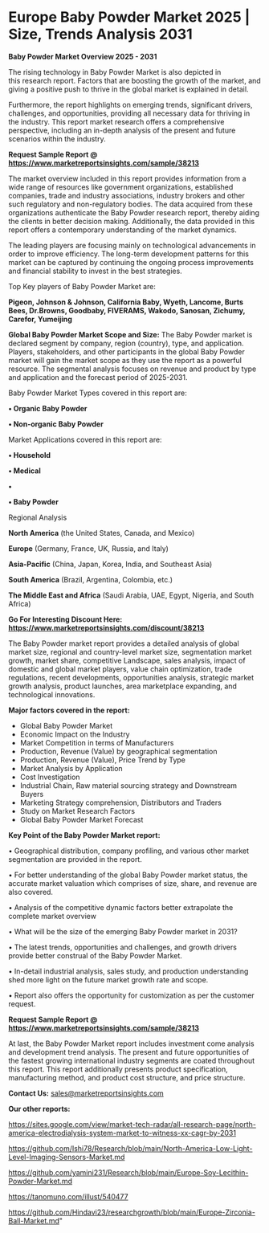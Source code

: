 # Europe Baby Powder Market 2025 | Size, Trends Analysis 2031

<Strong> Baby Powder Market Overview 2025 - 2031</strong>

The rising technology in Baby Powder Market is also depicted in this research report. Factors that are boosting the growth of the market, and giving a positive push to thrive in the global market is explained in detail.

Furthermore, the report highlights on emerging trends, significant drivers, challenges, and opportunities, providing all necessary data for thriving in the industry. This report market research offers a comprehensive perspective, including an in-depth analysis of the present and future scenarios within the industry.

<strong>Request Sample Report @ <a href=https://www.marketreportsinsights.com/sample/38213>https://www.marketreportsinsights.com/sample/38213</a></strong>

The market overview included in this report provides information from a wide range of resources like government organizations, established companies, trade and industry associations, industry brokers and other such regulatory and non-regulatory bodies. The data acquired from these organizations authenticate the Baby Powder research report, thereby aiding the clients in better decision making. Additionally, the data provided in this report offers a contemporary understanding of the market dynamics.

The leading players are focusing mainly on technological advancements in order to improve efficiency. The long-term development patterns for this market can be captured by continuing the ongoing process improvements and financial stability to invest in the best strategies.

Top Key players of Baby Powder Market are:

<strong>Pigeon, Johnson & Johnson, California Baby, Wyeth, Lancome, Burts Bees, Dr.Browns, Goodbaby, FIVERAMS, Wakodo, Sanosan, Zichumy, Carefor, Yumeijing</strong>

<strong><b>Global Baby Powder Market Scope and Size:</b></strong>
The Baby Powder market is declared segment by company, region (country), type, and application. Players, stakeholders, and other participants in the global Baby Powder market will gain the market scope as they use the report as a powerful resource. The segmental analysis focuses on revenue and product by type and application and the forecast period of 2025-2031.

Baby Powder Market Types covered in this report are:

<strong>•  Organic Baby Powder

•  Non-organic Baby Powder</strong>

Market Applications covered in this report are:

<strong>•  Household

•  Medical

•  

•  Baby Powder</strong> 

Regional Analysis

<strong>North America</strong> (the United States, Canada, and Mexico)

<strong>Europe</strong> (Germany, France, UK, Russia, and Italy)

<strong>Asia-Pacific</strong> (China, Japan, Korea, India, and Southeast Asia)

<strong>South America</strong> (Brazil, Argentina, Colombia, etc.)

<strong>The Middle East and Africa</strong> (Saudi Arabia, UAE, Egypt, Nigeria, and South Africa)

<strong>Go For Interesting Discount Here: <a href=https://www.marketreportsinsights.com/discount/38213>https://www.marketreportsinsights.com/discount/38213</a></strong>

The Baby Powder market report provides a detailed analysis of global market size, regional and country-level market size, segmentation market growth, market share, competitive Landscape, sales analysis, impact of domestic and global market players, value chain optimization, trade regulations, recent developments, opportunities analysis, strategic market growth analysis, product launches, area marketplace expanding, and technological innovations.

<strong><b>Major factors covered in the report:</b></strong>
<ul>
  <li>Global Baby Powder Market </li>
  <li>Economic Impact on the Industry</li>
  <li>Market Competition in terms of Manufacturers</li>
  <li>Production, Revenue (Value) by geographical segmentation</li>
  <li>Production, Revenue (Value), Price Trend by Type</li>
  <li>Market Analysis by Application</li>
  <li>Cost Investigation</li>
  <li>Industrial Chain, Raw material sourcing strategy and Downstream Buyers</li>
  <li>Marketing Strategy comprehension, Distributors and Traders</li>
  <li>Study on Market Research Factors</li>
  <li>Global Baby Powder Market Forecast</li>
</ul>

<strong><b>Key Point of the Baby Powder Market report:</b></strong>

• Geographical distribution, company profiling, and various other market segmentation are provided in the report.

• For better understanding of the global Baby Powder market status, the accurate market valuation which comprises of size, share, and revenue are also covered.

• Analysis of the competitive dynamic factors better extrapolate the complete market overview

• What will be the size of the emerging Baby Powder market in 2031?

• The latest trends, opportunities and challenges, and growth drivers provide better construal of the Baby Powder Market.

• In-detail industrial analysis, sales study, and production understanding shed more light on the future market growth rate and scope.

• Report also offers the opportunity for customization as per the customer request.

<strong>Request Sample Report @ <a href=https://www.marketreportsinsights.com/sample/38213>https://www.marketreportsinsights.com/sample/38213</a></strong>

At last, the Baby Powder Market report includes investment come analysis and development trend analysis. The present and future opportunities of the fastest growing international industry segments are coated throughout this report. This report additionally presents product specification, manufacturing method, and product cost structure, and price structure.

<strong>Contact Us:</strong>
sales@marketreportsinsights.com

<strong>Our other reports:</strong>

<a href=https://sites.google.com/view/market-tech-radar/all-research-page/north-america-electrodialysis-system-market-to-witness-xx-cagr-by-2031>https://sites.google.com/view/market-tech-radar/all-research-page/north-america-electrodialysis-system-market-to-witness-xx-cagr-by-2031</a>

<a href=https://github.com/Ishi78/Research/blob/main/North-America-Low-Light-Level-Imaging-Sensors-Market.md>https://github.com/Ishi78/Research/blob/main/North-America-Low-Light-Level-Imaging-Sensors-Market.md</a>

<a href=https://github.com/yamini231/Research/blob/main/Europe-Soy-Lecithin-Powder-Market.md>https://github.com/yamini231/Research/blob/main/Europe-Soy-Lecithin-Powder-Market.md</a>

<a href=https://tanomuno.com/illust/540477>https://tanomuno.com/illust/540477</a>

<a href=https://github.com/Hindavi23/researchgrowth/blob/main/Europe-Zirconia-Ball-Market.md>https://github.com/Hindavi23/researchgrowth/blob/main/Europe-Zirconia-Ball-Market.md</a>"
